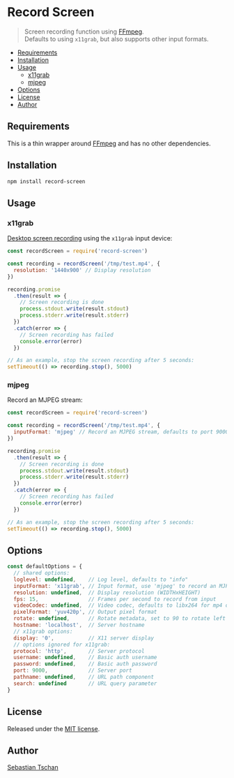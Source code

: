 # Record Screen
> Screen recording function using [FFmpeg](https://www.ffmpeg.org/).  
> Defaults to using `x11grab`, but also supports other input formats.

- [Requirements](#requirements)
- [Installation](#installation)
- [Usage](#usage)
  * [x11grab](#x11grab)
  * [mjpeg](#mjpeg)
- [Options](#options)
- [License](#license)
- [Author](#author)

## Requirements
This is a thin wrapper around [FFmpeg](https://www.ffmpeg.org/) and has no other
dependencies.

## Installation
```sh
npm install record-screen
```

## Usage

### x11grab
[Desktop screen recording](https://trac.ffmpeg.org/wiki/Capture/Desktop) using
the `x11grab` input device:

```js
const recordScreen = require('record-screen')

const recording = recordScreen('/tmp/test.mp4', {
  resolution: '1440x900' // Display resolution
})

recording.promise
  .then(result => {
    // Screen recording is done
    process.stdout.write(result.stdout)
    process.stderr.write(result.stderr)
  })
  .catch(error => {
    // Screen recording has failed
    console.error(error)
  })

// As an example, stop the screen recording after 5 seconds:
setTimeout(() => recording.stop(), 5000)
```

### mjpeg
Record an MJPEG stream:

```js
const recordScreen = require('record-screen')

const recording = recordScreen('/tmp/test.mp4', {
  inputFormat: 'mjpeg' // Record an MJPEG stream, defaults to port 9000
})

recording.promise
  .then(result => {
    // Screen recording is done
    process.stdout.write(result.stdout)
    process.stderr.write(result.stderr)
  })
  .catch(error => {
    // Screen recording has failed
    console.error(error)
  })

// As an example, stop the screen recording after 5 seconds:
setTimeout(() => recording.stop(), 5000)
```

## Options

```js
const defaultOptions = {
  // shared options:
  loglevel: undefined,    // Log level, defaults to "info"
  inputFormat: 'x11grab', // Input format, use 'mjpeg' to record an MJPEG stream
  resolution: undefined,  // Display resolution (WIDTHxHEIGHT)
  fps: 15,                // Frames per second to record from input
  videoCodec: undefined,  // Video codec, defaults to libx264 for mp4 output
  pixelFormat: 'yuv420p', // Output pixel format
  rotate: undefined,      // Rotate metadata, set to 90 to rotate left by 90°
  hostname: 'localhost',  // Server hostname
  // x11grab options:
  display: '0',           // X11 server display
  // options ignored for x11grab:
  protocol: 'http',       // Server protocol
  username: undefined,    // Basic auth username
  password: undefined,    // Basic auth password
  port: 9000,             // Server port
  pathname: undefined,    // URL path component
  search: undefined       // URL query parameter
}
```

## License
Released under the [MIT license](https://opensource.org/licenses/MIT).

## Author
[Sebastian Tschan](https://blueimp.net/)
